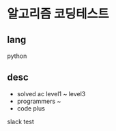 # 알고리즘 코딩테스트
## lang
python
## desc
- solved ac level1 ~ level3
- programmers ~
- code plus

slack test
